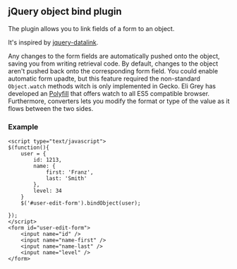 ## jQuery object bind plugin

The plugin allows you to link fields of a form to an object.

It's inspired by [jquery-datalink](https://github.com/jquery/jquery-datalink).

Any changes to the form fields are automatically pushed onto the object, saving you from writing retrieval code. 
By default, changes to the object aren't pushed back onto the corresponding form field.
You could enable automatic form upadte, but this feature required the non-standard `Object.watch` methods witch is only implemented in Gecko.
Eli Grey has developed an [Polyfill](https://gist.github.com/384583) that offers watch to all ES5 compatible browser.
Furthermore, converters lets you modify the format or type of the value as it flows between the two sides.

### Example

	<script type="text/javascript">
	$(function(){
		user = {
			id: 1213,
			name: {
				first: 'Franz',
				last: 'Smith'
			},
			level: 34
		}
		$('#user-edit-form').bindObject(user);
		
	});
	</script>
	<form id="user-edit-form">
		<input name="id" />
		<input name="name-first" />
		<input name="name-last" />
		<input name="level" />
	</form>